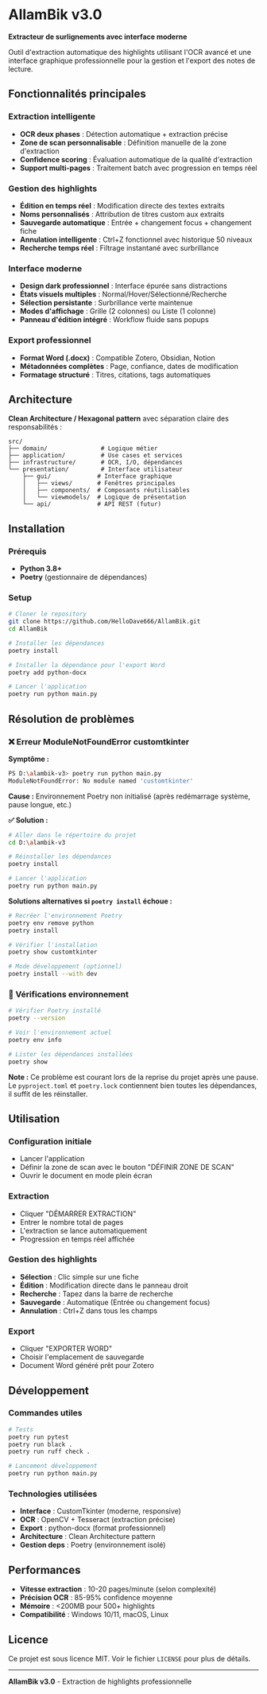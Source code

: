 # AllamBik v3.0

**Extracteur de surlignements avec interface moderne**

Outil d'extraction automatique des highlights utilisant l'OCR avancé et une interface graphique professionnelle pour la gestion et l'export des notes de lecture.

## Fonctionnalités principales

### Extraction intelligente
- **OCR deux phases** : Détection automatique + extraction précise
- **Zone de scan personnalisable** : Définition manuelle de la zone d'extraction
- **Confidence scoring** : Évaluation automatique de la qualité d'extraction
- **Support multi-pages** : Traitement batch avec progression en temps réel

### Gestion des highlights
- **Édition en temps réel** : Modification directe des textes extraits
- **Noms personnalisés** : Attribution de titres custom aux extraits
- **Sauvegarde automatique** : Entrée + changement focus + changement fiche
- **Annulation intelligente** : Ctrl+Z fonctionnel avec historique 50 niveaux
- **Recherche temps réel** : Filtrage instantané avec surbrillance

### Interface moderne
- **Design dark professionnel** : Interface épurée sans distractions
- **États visuels multiples** : Normal/Hover/Sélectionné/Recherche
- **Sélection persistante** : Surbrillance verte maintenue
- **Modes d'affichage** : Grille (2 colonnes) ou Liste (1 colonne)
- **Panneau d'édition intégré** : Workflow fluide sans popups

### Export professionnel
- **Format Word (.docx)** : Compatible Zotero, Obsidian, Notion
- **Métadonnées complètes** : Page, confiance, dates de modification
- **Formatage structuré** : Titres, citations, tags automatiques

## Architecture

**Clean Architecture / Hexagonal pattern** avec séparation claire des responsabilités :

```
src/
├── domain/               # Logique métier
├── application/          # Use cases et services
├── infrastructure/       # OCR, I/O, dépendances
└── presentation/         # Interface utilisateur
    ├── gui/             # Interface graphique
    │   ├── views/       # Fenêtres principales
    │   ├── components/  # Composants réutilisables
    │   └── viewmodels/  # Logique de présentation
    └── api/             # API REST (futur)
```

## Installation

### Prérequis
- **Python 3.8+**
- **Poetry** (gestionnaire de dépendances)

### Setup
```bash
# Cloner le repository
git clone https://github.com/HelloDave666/AllamBik.git
cd AllamBik

# Installer les dépendances
poetry install

# Installer la dépendance pour l'export Word
poetry add python-docx

# Lancer l'application
poetry run python main.py
```

## Résolution de problèmes

### ❌ Erreur ModuleNotFoundError customtkinter

**Symptôme :**
```bash
PS D:\alambik-v3> poetry run python main.py
ModuleNotFoundError: No module named 'customtkinter'
```

**Cause :** Environnement Poetry non initialisé (après redémarrage système, pause longue, etc.)

**✅ Solution :**
```bash
# Aller dans le répertoire du projet
cd D:\alambik-v3

# Réinstaller les dépendances
poetry install

# Lancer l'application
poetry run python main.py
```

**Solutions alternatives si `poetry install` échoue :**
```bash
# Recréer l'environnement Poetry
poetry env remove python
poetry install

# Vérifier l'installation
poetry show customtkinter

# Mode développement (optionnel)
poetry install --with dev
```

### 🔧 Vérifications environnement
```bash
# Vérifier Poetry installé
poetry --version

# Voir l'environnement actuel
poetry env info

# Lister les dépendances installées
poetry show
```

**Note :** Ce problème est courant lors de la reprise du projet après une pause. Le `pyproject.toml` et `poetry.lock` contiennent bien toutes les dépendances, il suffit de les réinstaller.

## Utilisation

### Configuration initiale
- Lancer l'application
- Définir la zone de scan avec le bouton "DÉFINIR ZONE DE SCAN"
- Ouvrir le document en mode plein écran

### Extraction
- Cliquer "DÉMARRER EXTRACTION"
- Entrer le nombre total de pages
- L'extraction se lance automatiquement
- Progression en temps réel affichée

### Gestion des highlights
- **Sélection** : Clic simple sur une fiche
- **Édition** : Modification directe dans le panneau droit
- **Recherche** : Tapez dans la barre de recherche
- **Sauvegarde** : Automatique (Entrée ou changement focus)
- **Annulation** : Ctrl+Z dans tous les champs

### Export
- Cliquer "EXPORTER WORD"
- Choisir l'emplacement de sauvegarde
- Document Word généré prêt pour Zotero

## Développement

### Commandes utiles
```bash
# Tests
poetry run pytest
poetry run black .
poetry run ruff check .

# Lancement développement
poetry run python main.py
```

### Technologies utilisées
- **Interface** : CustomTkinter (moderne, responsive)
- **OCR** : OpenCV + Tesseract (extraction précise)
- **Export** : python-docx (format professionnel)
- **Architecture** : Clean Architecture pattern
- **Gestion deps** : Poetry (environnement isolé)

## Performances

- **Vitesse extraction** : 10-20 pages/minute (selon complexité)
- **Précision OCR** : 85-95% confidence moyenne
- **Mémoire** : <200MB pour 500+ highlights
- **Compatibilité** : Windows 10/11, macOS, Linux

## Licence

Ce projet est sous licence MIT. Voir le fichier `LICENSE` pour plus de détails.

---

**AllamBik v3.0** - Extraction de highlights professionnelle